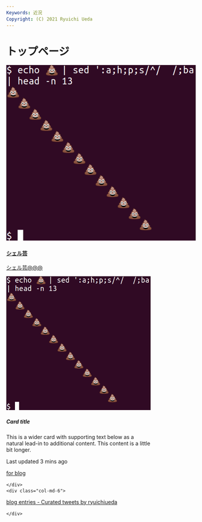 ```yaml
---
Keywords: 近況
Copyright: (C) 2021 Ryuichi Ueda
---
```


# トップページ

<div class="card">
  <a href="/?page=01434">
  <img class="card-img-top" src="/pages/test/shellgei.png" alt="shellgei image">
  <div class="card-body">
    <h4 class="card-title">シェル芸</h4>
    <p class="card-text">シェル芸@@@</p>
  </div>
  </a>
</div>

<div class="card bg-dark text-white" style="width: 24rem;">
    <img class="card-img" src="/pages/test/shellgei.png" alt="Card image">
    <div class="card-img-overlay">
        <h5 class="card-title">Card title</h5>
        <p class="card-text">This is a wider card with supporting text below as a natural lead-in to additional content. This content
            is a little bit longer.</p>
        <p class="card-text">Last updated 3 mins ago</p>
    </div>
</div>

<div class="row">
    <div class="col-md-6">

<a class="twitter-grid" data-partner="tweetdeck" href="https://twitter.com/ryuichiueda/timelines/990954344894771200?ref_src=twsrc%5Etfw">for blog</a> <script async src="https://platform.twitter.com/widgets.js" charset="utf-8"></script>

    </div>
    <div class="col-md-6">


<a class="twitter-timeline" href="https://twitter.com/ryuichiueda/timelines/1368434533897367552?ref_src=twsrc%5Etfw">blog entries - Curated tweets by ryuichiueda</a> <script async src="https://platform.twitter.com/widgets.js" charset="utf-8"></script>

    </div>
</div>
